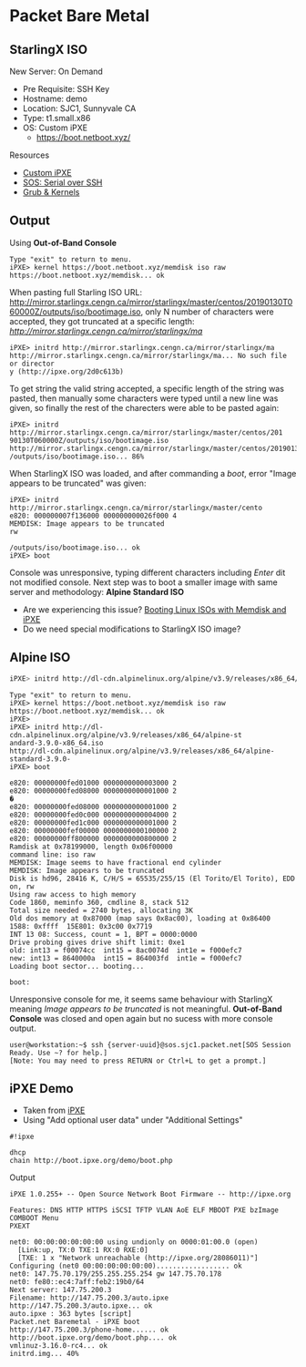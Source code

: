 # Packet Bare Metal

## StarlingX ISO

New Server: On Demand

- Pre Requisite: SSH Key
- Hostname: demo
- Location: SJC1, Sunnyvale CA
- Type: t1.small.x86
- OS: Custom iPXE
  - https://boot.netboot.xyz/
  
Resources

- [Custom iPXE](https://support.packet.com/kb/articles/custom-ipxe)
- [SOS: Serial over SSH](https://support.packet.com/kb/articles/sos-serial-over-ssh)
- [Grub & Kernels](https://support.packet.com/kb/articles/grub-kernels)

## Output

Using __Out-of-Band Console__

```
Type "exit" to return to menu.                                                  
iPXE> kernel https://boot.netboot.xyz/memdisk iso raw                           
https://boot.netboot.xyz/memdisk... ok                                          
```

When pasting full Starling ISO URL:
http://mirror.starlingx.cengn.ca/mirror/starlingx/master/centos/20190130T060000Z/outputs/iso/bootimage.iso, only N number of characters were accepted, they got truncated at a specific length:
_http://mirror.starlingx.cengn.ca/mirror/starlingx/ma_

```
iPXE> initrd http://mirror.starlingx.cengn.ca/mirror/starlingx/ma               
http://mirror.starlingx.cengn.ca/mirror/starlingx/ma... No such file or director
y (http://ipxe.org/2d0c613b)
```

To get string the valid string accepted, a specific length of the string was pasted, then manually some characters were typed until a new line was given, so finally the rest of the charecters were able to be pasted again:

```
iPXE> initrd http://mirror.starlingx.cengn.ca/mirror/starlingx/master/centos/201
90130T060000Z/outputs/iso/bootimage.iso                                         
http://mirror.starlingx.cengn.ca/mirror/starlingx/master/centos/20190130T060000Z
/outputs/iso/bootimage.iso... 86%                    
```

When StarlingX ISO was loaded, and after commanding a _boot_, error "Image appears to be truncated" was given:

```
iPXE> initrd http://mirror.starlingx.cengn.ca/mirror/starlingx/master/cento     
e820: 000000007f136000 000000000026f000 4                                       
MEMDISK: Image appears to be truncated                                      rw  
                                                                                
/outputs/iso/bootimage.iso... ok                                                
iPXE> boot                          
```

Console was unresponsive, typing different characters including _Enter_ dit not modified console. Next step was to boot a smaller image with same server and methodology: __Alpine Standard ISO__

- Are we experiencing this issue? [Booting Linux ISOs with Memdisk and iPXE](https://www.reversengineered.com/2016/01/07/booting-linux-isos-with-memdisk-and-ipxe/)
-  Do we need special modifications to StarlingX ISO image?

## Alpine ISO

```sh
iPXE> initrd http://dl-cdn.alpinelinux.org/alpine/v3.9/releases/x86_64/alpine-standard-3.9.0-x86_64.iso
```

```
Type "exit" to return to menu.                                                  
iPXE> kernel https://boot.netboot.xyz/memdisk iso raw                           
https://boot.netboot.xyz/memdisk... ok                                          
iPXE>                                                                           
iPXE> initrd http://dl-cdn.alpinelinux.org/alpine/v3.9/releases/x86_64/alpine-st
andard-3.9.0-x86_64.iso                                                         
http://dl-cdn.alpinelinux.org/alpine/v3.9/releases/x86_64/alpine-standard-3.9.0-
iPXE> boot
```

```
e820: 00000000fed01000 0000000000003000 2                                       
e820: 00000000fed08000 0000000000001000 2                                       �
e820: 00000000fed08000 0000000000001000 2                                       
e820: 00000000fed0c000 0000000000004000 2                                       
e820: 00000000fed1c000 0000000000001000 2                                       
e820: 00000000fef00000 0000000000100000 2                                       
e820: 00000000ff800000 0000000000800000 2                                       
Ramdisk at 0x78199000, length 0x06f00000                                        
command line: iso raw                                                           
MEMDISK: Image seems to have fractional end cylinder                              
MEMDISK: Image appears to be truncated                                          
Disk is hd96, 28416 K, C/H/S = 65535/255/15 (El Torito/El Torito), EDD on, rw     
Using raw access to high memory                                                 
Code 1860, meminfo 360, cmdline 8, stack 512                                       
Total size needed = 2740 bytes, allocating 3K                                   
Old dos memory at 0x87000 (map says 0x8ac00), loading at 0x86400                
1588: 0xffff  15E801: 0x3c00 0x7719                                               
INT 13 08: Success, count = 1, BPT = 0000:0000                                  
Drive probing gives drive shift limit: 0xe1                                       
old: int13 = f00074cc  int15 = 8ac0074d  int1e = f000efc7                       
new: int13 = 8640000a  int15 = 864003fd  int1e = f000efc7                         
Loading boot sector... booting...                                                                                                                                 

boot:                                                                           
```

Unresponsive console for me, it seems same behaviour with StarlingX meaning _Image appears to be truncated_ is not meaningful. __Out-of-Band Console__ was closed and open again but no sucess with more console output.

```
user@workstation:~$ ssh {server-uuid}@sos.sjc1.packet.net[SOS Session Ready. Use ~? for help.]
[Note: You may need to press RETURN or Ctrl+L to get a prompt.]
```

## iPXE Demo

- Taken from [iPXE](http://ipxe.org/scripting)
- Using "Add optional user data" under "Additional Settings"

```
#!ipxe

dhcp
chain http://boot.ipxe.org/demo/boot.php
```

Output

```
iPXE 1.0.255+ -- Open Source Network Boot Firmware -- http://ipxe.org           
                                                                                
Features: DNS HTTP HTTPS iSCSI TFTP VLAN AoE ELF MBOOT PXE bzImage COMBOOT Menu 
PXEXT                                                                           
                                                                                
net0: 00:00:00:00:00:00 using undionly on 0000:01:00.0 (open)                   
  [Link:up, TX:0 TXE:1 RX:0 RXE:0]                                              
  [TXE: 1 x "Network unreachable (http://ipxe.org/28086011)"]                   
Configuring (net0 00:00:00:00:00:00).................. ok                       
net0: 147.75.70.179/255.255.255.254 gw 147.75.70.178                            
net0: fe80::ec4:7aff:feb2:19b0/64                                               
Next server: 147.75.200.3                                                       
Filename: http://147.75.200.3/auto.ipxe                                         
http://147.75.200.3/auto.ipxe... ok                                             
auto.ipxe : 363 bytes [script]                                                  
Packet.net Baremetal - iPXE boot                                                
http://147.75.200.3/phone-home...... ok                                         
http://boot.ipxe.org/demo/boot.php.... ok                                       
vmlinuz-3.16.0-rc4... ok                                                        
initrd.img... 40%                                                              
```
